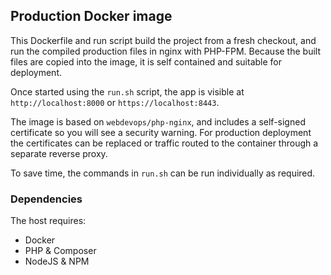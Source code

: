 ## Production Docker image

This Dockerfile and run script build the project from a fresh checkout, and run the compiled production files in nginx
with PHP-FPM. Because the built files are copied into the image, it is self contained and suitable for deployment.

Once started using the `run.sh` script, the app is visible at `http://localhost:8000` or `https://localhost:8443`.

The image is based on `webdevops/php-nginx`, and includes a self-signed certificate so you will see a security warning.
For production deployment the certificates can be replaced or traffic routed to the container through a separate reverse
proxy.

To save time, the commands in `run.sh` can be run individually as required.

### Dependencies

The host requires:

* Docker
* PHP & Composer
* NodeJS & NPM
